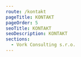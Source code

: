 ```yaml
---
route: /kontakt
pageTitle: KONTAKT
pageOrder: 5
seoTitle: KONTAKT
seoDescription: KONTAKT
sections:
  - Vork Consulting s.r.o.
---
```

